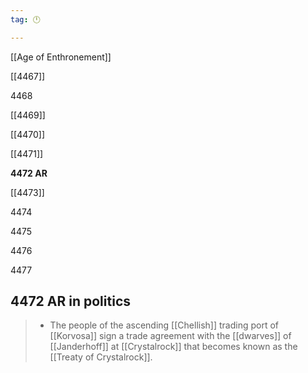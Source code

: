 ```yaml
---
tag: 🕛

---
```

[[Age of Enthronement]]


[[4467]]

4468

[[4469]]

[[4470]]

[[4471]]

**4472 AR**

[[4473]]

4474

4475

4476

4477



## 4472 AR in politics

>  - The people of the ascending [[Chellish]] trading port of [[Korvosa]] sign a trade agreement with the [[dwarves]] of [[Janderhoff]] at [[Crystalrock]] that becomes known as the [[Treaty of Crystalrock]].






